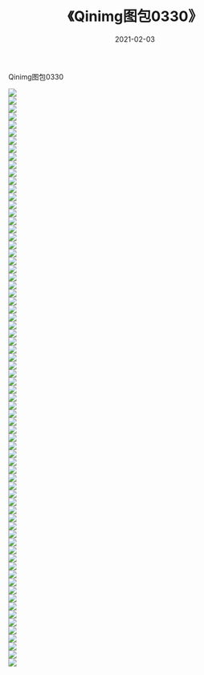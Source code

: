 ﻿---
layout: post
title:  《Qinimg图包0330》
date:   2021-02-03
img: http://imgx.orgx.ga/Qinimg图包/Qinimg图包0330/000.jpg
categories: [美女, 清纯, 唯美]
---

Qinimg图包0330

 ![](http://imgx.orgx.ga/Qinimg图包/Qinimg图包0330/001.jpg) <br>![](http://imgx.orgx.ga/Qinimg图包/Qinimg图包0330/002.jpg) <br>![](http://imgx.orgx.ga/Qinimg图包/Qinimg图包0330/003.jpg) <br>![](http://imgx.orgx.ga/Qinimg图包/Qinimg图包0330/004.jpg) <br>![](http://imgx.orgx.ga/Qinimg图包/Qinimg图包0330/005.jpg) <br>![](http://imgx.orgx.ga/Qinimg图包/Qinimg图包0330/006.jpg) <br>![](http://imgx.orgx.ga/Qinimg图包/Qinimg图包0330/007.jpg) <br>![](http://imgx.orgx.ga/Qinimg图包/Qinimg图包0330/008.jpg) <br>![](http://imgx.orgx.ga/Qinimg图包/Qinimg图包0330/009.jpg) <br>![](http://imgx.orgx.ga/Qinimg图包/Qinimg图包0330/010.jpg) <br>![](http://imgx.orgx.ga/Qinimg图包/Qinimg图包0330/011.jpg) <br>![](http://imgx.orgx.ga/Qinimg图包/Qinimg图包0330/012.jpg) <br>![](http://imgx.orgx.ga/Qinimg图包/Qinimg图包0330/013.jpg) <br>![](http://imgx.orgx.ga/Qinimg图包/Qinimg图包0330/014.jpg) <br>![](http://imgx.orgx.ga/Qinimg图包/Qinimg图包0330/015.jpg) <br>![](http://imgx.orgx.ga/Qinimg图包/Qinimg图包0330/016.jpg) <br>![](http://imgx.orgx.ga/Qinimg图包/Qinimg图包0330/017.jpg) <br>![](http://imgx.orgx.ga/Qinimg图包/Qinimg图包0330/018.jpg) <br>![](http://imgx.orgx.ga/Qinimg图包/Qinimg图包0330/019.jpg) <br>![](http://imgx.orgx.ga/Qinimg图包/Qinimg图包0330/020.jpg) <br>![](http://imgx.orgx.ga/Qinimg图包/Qinimg图包0330/021.jpg) <br>![](http://imgx.orgx.ga/Qinimg图包/Qinimg图包0330/022.jpg) <br>![](http://imgx.orgx.ga/Qinimg图包/Qinimg图包0330/023.jpg) <br>![](http://imgx.orgx.ga/Qinimg图包/Qinimg图包0330/024.jpg) <br>![](http://imgx.orgx.ga/Qinimg图包/Qinimg图包0330/025.jpg) <br>![](http://imgx.orgx.ga/Qinimg图包/Qinimg图包0330/026.jpg) <br>![](http://imgx.orgx.ga/Qinimg图包/Qinimg图包0330/027.jpg) <br>![](http://imgx.orgx.ga/Qinimg图包/Qinimg图包0330/028.jpg) <br>![](http://imgx.orgx.ga/Qinimg图包/Qinimg图包0330/029.jpg) <br>![](http://imgx.orgx.ga/Qinimg图包/Qinimg图包0330/030.jpg) <br>![](http://imgx.orgx.ga/Qinimg图包/Qinimg图包0330/031.jpg) <br>![](http://imgx.orgx.ga/Qinimg图包/Qinimg图包0330/032.jpg) <br>![](http://imgx.orgx.ga/Qinimg图包/Qinimg图包0330/033.jpg) <br>![](http://imgx.orgx.ga/Qinimg图包/Qinimg图包0330/034.jpg) <br>![](http://imgx.orgx.ga/Qinimg图包/Qinimg图包0330/035.jpg) <br>![](http://imgx.orgx.ga/Qinimg图包/Qinimg图包0330/036.jpg) <br>![](http://imgx.orgx.ga/Qinimg图包/Qinimg图包0330/037.jpg) <br>![](http://imgx.orgx.ga/Qinimg图包/Qinimg图包0330/038.jpg) <br>![](http://imgx.orgx.ga/Qinimg图包/Qinimg图包0330/039.jpg) <br>![](http://imgx.orgx.ga/Qinimg图包/Qinimg图包0330/040.jpg) <br>![](http://imgx.orgx.ga/Qinimg图包/Qinimg图包0330/041.jpg) <br>![](http://imgx.orgx.ga/Qinimg图包/Qinimg图包0330/042.jpg) <br>![](http://imgx.orgx.ga/Qinimg图包/Qinimg图包0330/043.jpg) <br>![](http://imgx.orgx.ga/Qinimg图包/Qinimg图包0330/044.jpg) <br>![](http://imgx.orgx.ga/Qinimg图包/Qinimg图包0330/045.jpg) <br>![](http://imgx.orgx.ga/Qinimg图包/Qinimg图包0330/046.jpg) <br>![](http://imgx.orgx.ga/Qinimg图包/Qinimg图包0330/047.jpg) <br>![](http://imgx.orgx.ga/Qinimg图包/Qinimg图包0330/048.jpg) <br>![](http://imgx.orgx.ga/Qinimg图包/Qinimg图包0330/049.jpg) <br>![](http://imgx.orgx.ga/Qinimg图包/Qinimg图包0330/050.jpg) <br>![](http://imgx.orgx.ga/Qinimg图包/Qinimg图包0330/051.jpg) <br>![](http://imgx.orgx.ga/Qinimg图包/Qinimg图包0330/052.jpg) <br>![](http://imgx.orgx.ga/Qinimg图包/Qinimg图包0330/053.jpg) <br>![](http://imgx.orgx.ga/Qinimg图包/Qinimg图包0330/054.jpg) <br>![](http://imgx.orgx.ga/Qinimg图包/Qinimg图包0330/055.jpg) <br>![](http://imgx.orgx.ga/Qinimg图包/Qinimg图包0330/056.jpg) <br>![](http://imgx.orgx.ga/Qinimg图包/Qinimg图包0330/057.jpg) <br>![](http://imgx.orgx.ga/Qinimg图包/Qinimg图包0330/058.jpg) <br>![](http://imgx.orgx.ga/Qinimg图包/Qinimg图包0330/059.jpg) <br>![](http://imgx.orgx.ga/Qinimg图包/Qinimg图包0330/060.jpg) <br>![](http://imgx.orgx.ga/Qinimg图包/Qinimg图包0330/061.jpg) <br>![](http://imgx.orgx.ga/Qinimg图包/Qinimg图包0330/062.jpg) <br>![](http://imgx.orgx.ga/Qinimg图包/Qinimg图包0330/063.jpg) <br>![](http://imgx.orgx.ga/Qinimg图包/Qinimg图包0330/064.jpg) <br>![](http://imgx.orgx.ga/Qinimg图包/Qinimg图包0330/065.jpg) <br>![](http://imgx.orgx.ga/Qinimg图包/Qinimg图包0330/066.jpg) <br>![](http://imgx.orgx.ga/Qinimg图包/Qinimg图包0330/067.jpg) <br>![](http://imgx.orgx.ga/Qinimg图包/Qinimg图包0330/068.jpg) <br>![](http://imgx.orgx.ga/Qinimg图包/Qinimg图包0330/069.jpg) <br>![](http://imgx.orgx.ga/Qinimg图包/Qinimg图包0330/070.jpg) <br>![](http://imgx.orgx.ga/Qinimg图包/Qinimg图包0330/071.jpg) <br>![](http://imgx.orgx.ga/Qinimg图包/Qinimg图包0330/072.jpg) <br>
